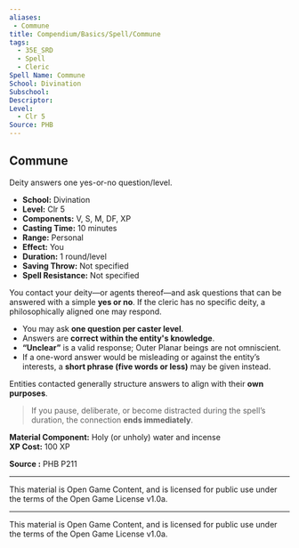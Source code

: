 ```yaml
---
aliases:
 - Commune
title: Compendium/Basics/Spell/Commune
tags:
  - 35E_SRD
  - Spell
  - Cleric
Spell Name: Commune
School: Divination
Subschool: 
Descriptor: 
Level:
  - Clr 5
Source: PHB
---
```


## Commune

Deity answers one yes-or-no question/level.

* **School:** Divination  
* **Level:** Clr 5  
* **Components:** V, S, M, DF, XP  
* **Casting Time:** 10 minutes  
* **Range:** Personal  
* **Effect:** You  
* **Duration:** 1 round/level  
* **Saving Throw:** Not specified  
* **Spell Resistance:** Not specified

You contact your deity—or agents thereof—and ask questions that can be answered with a simple **yes or no**. If the cleric has no specific deity, a philosophically aligned one may respond.

- You may ask **one question per caster level**.
- Answers are **correct within the entity's knowledge**.
- **“Unclear”** is a valid response; Outer Planar beings are not omniscient.
- If a one-word answer would be misleading or against the entity’s interests, a **short phrase (five words or less)** may be given instead.

Entities contacted generally structure answers to align with their **own purposes**.

> If you pause, deliberate, or become distracted during the spell’s duration, the connection **ends immediately**.

**Material Component:** Holy (or unholy) water and incense  
**XP Cost:** 100 XP

**Source :** PHB P211

---

This material is Open Game Content, and is licensed for public use under  
the terms of the Open Game License v1.0a.

---

This material is Open Game Content, and is licensed for public use under the terms of the Open Game License v1.0a.

